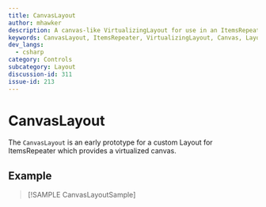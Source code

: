 ```yaml
---
title: CanvasLayout
author: mhawker
description: A canvas-like VirtualizingLayout for use in an ItemsRepeater
keywords: CanvasLayout, ItemsRepeater, VirtualizingLayout, Canvas, Layout, Panel, Arrange
dev_langs:
  - csharp
category: Controls
subcategory: Layout
discussion-id: 311
issue-id: 213
---
```


# CanvasLayout

The `CanvasLayout` is an early prototype for a custom Layout for ItemsRepeater which provides a virtualized canvas.

## Example

> [!SAMPLE CanvasLayoutSample]
